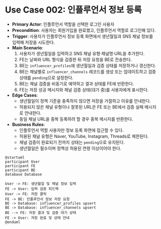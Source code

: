 # Use Case 002: 인플루언서 정보 등록

- **Primary Actor**: 인플루언서 역할을 선택한 로그인 사용자
- **Precondition**: 사용자는 회원가입을 완료했고, 인플루언서 역할로 로그인해 있다.
- **Trigger**: 사용자가 인플루언서 정보 등록 화면에서 생년월일과 SNS 채널 정보를 입력해 저장을 시도한다.
- **Main Scenario**:
  1. 사용자가 생년월일을 입력하고 SNS 채널 유형·채널명·URL을 추가한다.
  2. FE는 날짜와 URL 형식을 검증한 뒤 저장 요청을 BE로 전송한다.
  3. BE는 `influencer_profiles`에 생년월일과 검증 상태를 저장하거나 갱신한다.
  4. BE는 채널별로 `influencer_channels` 레코드를 생성 또는 업데이트하고 검증 상태를 `pending`으로 설정한다.
  5. BE는 채널 검증을 비동기로 예약하고 결과 상태를 FE에 반환한다.
  6. FE는 저장 성공 메시지와 채널 검증 상태(대기 중)를 사용자에게 표시한다.
- **Edge Cases**:
  - 생년월일이 정책 기준을 충족하지 않으면 저장을 거절하고 이유를 안내한다.
  - 허용되지 않은 채널 유형이나 잘못된 URL은 FE 또는 BE에서 검증 실패 메시지로 안내한다.
  - 동일 채널 URL을 중복 등록하려 할 경우 중복 메시지를 반환한다.
- **Business Rules**:
  - 인플루언서 역할 사용자만 정보 등록 화면에 접근할 수 있다.
  - 허용된 채널 유형은 Naver, YouTube, Instagram, Threads로 제한된다.
  - 채널 검증이 완료되기 전까지 상태는 `pending`으로 유지된다.
  - 생년월일은 필수이며 정책상 허용된 연령 이상이어야 한다.

```plantuml
@startuml
participant User
participant FE
participant BE
database Database

User -> FE: 생년월일 및 채널 정보 입력
FE -> User: 입력 검증 피드백
User -> FE: 저장 클릭
FE -> BE: 인플루언서 정보 저장 요청
BE -> Database: influencer_profiles upsert
BE -> Database: influencer_channels upsert
BE --> FE: 저장 결과 및 검증 대기 상태
FE -> User: 저장 완료 및 상태 안내
@enduml
```
